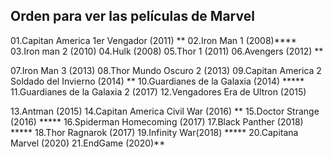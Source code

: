 ## Orden para ver las películas de Marvel

01.Capitan America 1er Vengador (2011) **
02.Iron Man 1 (2008)****
03.Iron man 2 (2010)
04.Hulk (2008)
05.Thor 1 (2011)
06.Avengers (2012) **

07.Iron Man 3 (2013)
08.Thor Mundo Oscuro 2 (2013)
09.Capitan America 2 Soldado del Invierno (2014) **
10.Guardianes de la Galaxia (2014) *****
11.Guardianes de la Galaxia 2 (2017)
12.Vengadores Era de Ultron (2015)

13.Antman (2015)
14.Capitan America Civil War (2016) **
15.Doctor Strange (2016) *****
16.Spiderman Homecoming (2017)
17.Black Panther (2018) *****
18.Thor Ragnarok (2017)
19.Infinity War(2018) *****
20.Capitana Marvel (2020)
21.EndGame (2020)**
